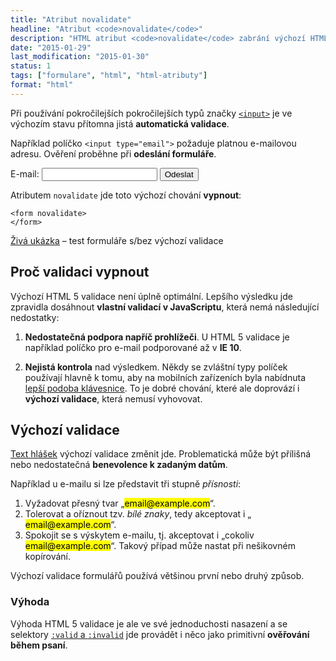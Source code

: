 ```yaml
---
title: "Atribut novalidate"
headline: "Atribut <code>novalidate</code>"
description: "HTML atribut <code>novalidate</code> zabrání výchozí HTML 5 validaci formulářů."
date: "2015-01-29"
last_modification: "2015-01-30"
status: 1
tags: ["formulare", "html", "html-atributy"]
format: "html"
---
```


<p>Při používání pokročilejších pokročilejších typů značky <a href="/input"><code>&lt;input></code></a> je ve výchozím stavu přítomna jistá <b>automatická validace</b>.</p>

<p>Například políčko <code>&lt;input type="email"></code> požaduje platnou e-mailovou adresu. Ověření proběhne při <b>odeslání formuláře</b>.</p>

<div class="live">
  <form onsubmit="alert('Jakože odesláno'); return false">
    <p>
      <label>E-mail: <input type="email" required></label>
      <button>Odeslat</button>
    </p>
  </form>
</div>

<p>Atributem <code>novalidate</code> jde toto výchozí chování <b>vypnout</b>:</p>

<pre><code>&lt;form novalidate>
&lt;/form></code></pre>

<p><a href="https://kod.djpw.cz/bzjb">Živá ukázka</a> – test formuláře s/bez výchozí validace</p>


<h2 id="vypnout">Proč validaci vypnout</h2>

<p>Výchozí HTML 5 validace není úplně optimální. Lepšího výsledku jde zpravidla dosáhnout <b>vlastní validací v JavaScriptu</b>, která nemá následující nedostatky:</p>

<ol>
  <li>
    <p><b>Nedostatečná podpora napříč prohlížeči</b>. U HTML 5 validace je například políčko pro e-mail podporované až v <b>IE 10</b>.</p>
  </li>
  
  <li>
    <p><b>Nejistá kontrola</b> nad výsledkem. Někdy se zvláštní typy políček používají hlavně k tomu, aby na mobilních zařízeních byla nabídnuta <a href="/chyby-formularu#type">lepší podoba klávesnice</a>. To je dobré chování, které ale doprovází i <b>výchozí validace</b>, která nemusí vyhovovat.</p>
  </li>
</ol>

<h2 id="validace">Výchozí validace</h2>

<p><a href="/valid-invalid#vlastni-hlaska">Text hlášek</a> výchozí validace změnit jde. Problematická může být přílišná nebo nedostatečná <b>benevolence k zadaným datům</b>.</p>

<p>Například u e-mailu si lze představit tři stupně <i>přísnosti</i>:</p>

<ol>
  <li>Vyžadovat přesný tvar „<mark>email@example.com</mark>“.</li>
  
  <li>Tolerovat a oříznout  tzv. <i>bílé znaky</i>, tedy akceptovat i „ <mark>email@example.com</mark>“.</li>
  
  <li>Spokojit se s výskytem e-mailu, tj. akceptovat i „cokoliv <mark>email@example.com</mark>“. Takový případ může nastat při nešikovném kopírování.</li>
</ol>

<p>Výchozí validace formulářů používá většinou první nebo druhý způsob.</p>


<h3 id="vyhoda">Výhoda</h3>

<p>Výhoda HTML 5 validace je ale ve své jednoduchosti nasazení a se selektory <a href="/valid-invalid"><code>:valid</code> a <code>:invalid</code></a> jde provádět i něco jako primitivní <b>ověřování během psaní</b>.</p>
